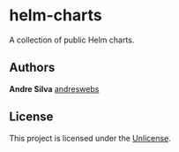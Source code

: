 # helm-charts

A collection of public Helm charts.

## Authors

**Andre Silva** [andreswebs](https://github.com/andreswebs)

## License

This project is licensed under the [Unlicense](UNLICENSE.md).
